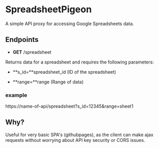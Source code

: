 # SpreadsheetPigeon
A simple API proxy for accessing Google Spreadsheets data.

## Endpoints 

* **GET**  /spreadsheet

Returns data for a spreadsheet and requires the following parameters:

* **s_id=**spreadsheet_id (ID of the spreadsheet)

* **range=**range (Range of data)  

### example
https://name-of-api/spreadsheet?s_id=12345&range=sheet1

## Why?
Useful for very basic SPA's (githubpages), as the client can make ajax requests without worrying about API key security or CORS issues.  
